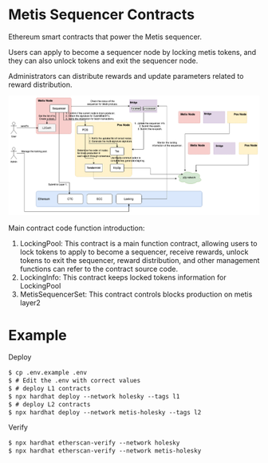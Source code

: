 # Metis Sequencer Contracts

Ethereum smart contracts that power the Metis sequencer.

Users can apply to become a sequencer node by locking metis tokens, and they can also unlock tokens and exit the sequencer node.

Administrators can distribute rewards and update parameters related to reward distribution.

![This is the overall structure diagram](/images/metis_arch.png)

Main contract code function introduction:

1. LockingPool: This contract is a main function contract, allowing users to lock tokens to apply to become a sequencer, receive rewards, unlock tokens to exit the sequencer, reward distribution, and other management functions can refer to the contract source code.
2. LockingInfo: This contract keeps locked tokens information for LockingPool
3. MetisSequencerSet: This contract controls blocks production on metis layer2

# Example

Deploy

```console
$ cp .env.example .env
$ # Edit the .env with correct values
$ # deploy L1 contracts
$ npx hardhat deploy --network holesky --tags l1
$ # deploy L2 contracts
$ npx hardhat deploy --network metis-holesky --tags l2
```

Verify

```console
$ npx hardhat etherscan-verify --network holesky
$ npx hardhat etherscan-verify --network metis-holesky
```
